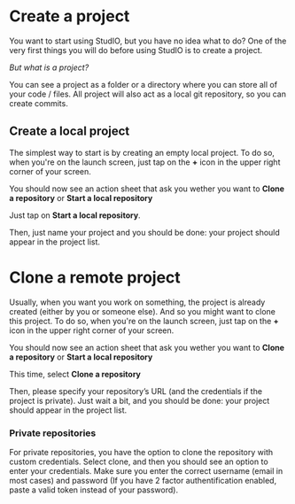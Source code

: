 # Create a project
You want to start using StudIO, but you have no idea what to do? One of the very first things you will do before using StudIO is to create a project.

*But what is a project?*

You can see a project as a folder or a directory where you can store all of your code / files. All project will also act as a local git repository, so you can create commits.

## Create a local project

The simplest way to start is by creating an empty local project. To do so, when you're on the launch screen, just tap on the **+** icon in the upper right corner of your screen.

You should now see an action sheet that ask you wether you want to **Clone a repository** or **Start a local repository**

Just tap on **Start a local repository**.

Then, just name your project and you should be done: your project should appear in the project list.

# Clone a remote project

Usually, when you want you work on something, the project is already created (either by you or someone else). And so you might want to clone this project. To do so, when you're on the launch screen, just tap on the **+** icon in the upper right corner of your screen.

You should now see an action sheet that ask you wether you want to **Clone a repository** or **Start a local repository**

This time, select **Clone a repository**

Then, please specify your repository’s URL (and the credentials if the project is private). Just wait a bit, and you should be done: your project should appear in the project list.

### Private repositories
For private repositories, you have the option to clone the repository with custom credentials. Select clone, and then you should see an option to enter your credentials. Make sure you enter the correct username (email in most cases) and password (If you have 2 factor authentification enabled, paste a valid token instead of your password).
